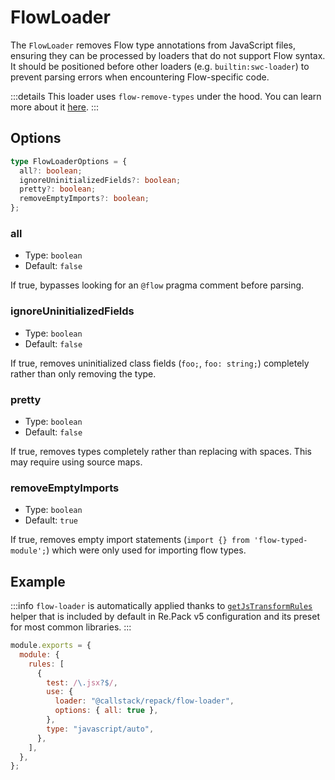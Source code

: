 # FlowLoader

The `FlowLoader` removes Flow type annotations from JavaScript files, ensuring they can be processed by loaders that do not support Flow syntax. It should be positioned before other loaders (e.g. `builtin:swc-loader`) to prevent parsing errors when encountering Flow-specific code.

:::details
This loader uses `flow-remove-types` under the hood. You can learn more about it [here](https://github.com/facebook/flow/tree/main/packages/flow-remove-types).
:::

## Options

```ts
type FlowLoaderOptions = {
  all?: boolean;
  ignoreUninitializedFields?: boolean;
  pretty?: boolean;
  removeEmptyImports?: boolean;
};
```

### all

- Type: `boolean`
- Default: `false`

If true, bypasses looking for an `@flow` pragma comment before parsing.

### ignoreUninitializedFields

- Type: `boolean`
- Default: `false`

If true, removes uninitialized class fields (`foo;`, `foo: string;`) completely rather than only removing the type.

### pretty

- Type: `boolean`
- Default: `false`

If true, removes types completely rather than replacing with spaces. This may require using source maps.

### removeEmptyImports

- Type: `boolean`
- Default: `true`

If true, removes empty import statements (`import {} from 'flow-typed-module';`) which were only used for importing flow types.

## Example

:::info
`flow-loader` is automatically applied thanks to [`getJsTransformRules`](/api/utils/get-js-transform-rules) helper that is included by default in Re.Pack v5 configuration and its preset for most common libraries.
:::

```js title=rspack.config.cjs
module.exports = {
  module: {
    rules: [
      {
        test: /\.jsx?$/,
        use: {
          loader: "@callstack/repack/flow-loader",
          options: { all: true },
        },
        type: "javascript/auto",
      },
    ],
  },
};
```
